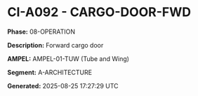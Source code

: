 # CI-A092 - CARGO-DOOR-FWD

**Phase:** 08-OPERATION

**Description:** Forward cargo door

**AMPEL:** AMPEL-01-TUW (Tube and Wing)

**Segment:** A-ARCHITECTURE

**Generated:** 2025-08-25 17:27:29 UTC
